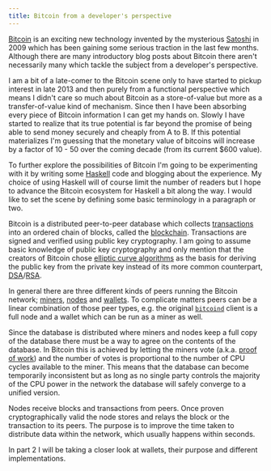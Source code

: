 ```yaml
---
title: Bitcoin from a developer's perspective
---
```


[Bitcoin](https://bitcoin.org/en/) is an exciting new technology invented by the mysterious [Satoshi](http://en.wikipedia.org/wiki/Satoshi_Nakamoto) in 2009 which has been gaining some serious traction in the last few months. Although there are many introductory blog posts about Bitcoin there aren't necessarily many which tackle the subject from a developer's perspective.

I am a bit of a late-comer to the Bitcoin scene only to have started to pickup interest in late 2013 and then purely from a functional perspective which means I didn't care so much about Bitcoin as a store-of-value but more as a transfer-of-value kind of mechanism. Since then I have been absorbing every piece of Bitcoin information I can get my hands on. Slowly I have started to realize that its true potential is far beyond the promise of being able to send money securely and cheaply from A to B. If this potential materializes I'm guessing that the monetary value of bitcoins will increase by a factor of 10 - 50 over the coming decade (from its current $600 value).

To further explore the possibilities of Bitcoin I'm going to be experimenting with it by writing some [Haskell](http://www.haskell.org/haskellwiki/Haskell) code and blogging about the experience. My choice of using Haskell will of course limit the number of readers but I hope to advance the Bitcoin ecosystem for Haskell a bit along the way. I would like to set the scene by defining some basic terminology in a paragraph or two.

Bitcoin is a distributed peer-to-peer database which collects [transactions](https://en.bitcoin.it/wiki/Transaction) into an ordered chain of blocks, called the [blockchain](https://en.bitcoin.it/wiki/Blockchain). Transactions are signed and verified using public key cryptography. I am going to assume basic knowledge of public key cryptography and only mention that the creators of Bitcoin chose [elliptic curve algorithms](http://en.wikipedia.org/wiki/Elliptic_curve_cryptography) as the basis for deriving the public key from the private key instead of its more common counterpart, [DSA](http://en.wikipedia.org/wiki/Digital_Signature_Algorithm)/[RSA](http://en.wikipedia.org/wiki/RSA_(cryptosystem)).

In general there are three different kinds of peers running the Bitcoin network; [miners](https://en.bitcoin.it/wiki/Mining), [nodes](https://en.bitcoin.it/wiki/Node) and [wallets](https://en.bitcoin.it/wiki/Wallet). To complicate matters peers can be a linear combination of those peer types, e.g. the original [`bitcoind`](https://en.bitcoin.it/wiki/Bitcoind) client is a full node and a wallet which can be run as a miner as well.

Since the database is distributed where miners and nodes keep a full copy of the database there must be a way to agree on the contents of the database. In Bitcoin this is achieved by letting the miners vote (a.k.a. [proof of work](https://en.bitcoin.it/wiki/Proof_of_work)) and the number of votes is proportional to the number of CPU cycles available to the miner. This means that the database can become temporarily inconsistent but as long as no single party controls the majority of the CPU power in the network the database will safely converge to a unified version.

Nodes receive blocks and transactions from peers. Once proven cryptographically valid the node stores and relays the block or the transaction to its peers. The purpose is to improve the time taken to distribute data within the network, which usually happens within seconds. 

In part 2 I will be taking a closer look at wallets, their purpose and different implementations.
